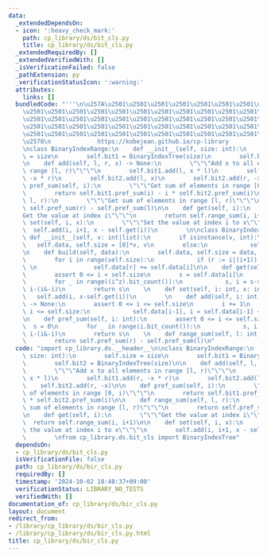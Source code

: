 ```yaml
---
data:
  _extendedDependsOn:
  - icon: ':heavy_check_mark:'
    path: cp_library/ds/bit_cls.py
    title: cp_library/ds/bit_cls.py
  _extendedRequiredBy: []
  _extendedVerifiedWith: []
  _isVerificationFailed: false
  _pathExtension: py
  _verificationStatusIcon: ':warning:'
  attributes:
    links: []
  bundledCode: "'''\n\u257A\u2501\u2501\u2501\u2501\u2501\u2501\u2501\u2501\u2501\u2501\
    \u2501\u2501\u2501\u2501\u2501\u2501\u2501\u2501\u2501\u2501\u2501\u2501\u2501\
    \u2501\u2501\u2501\u2501\u2501\u2501\u2501\u2501\u2501\u2501\u2501\u2501\u2501\
    \u2501\u2501\u2501\u2501\u2501\u2501\u2501\u2501\u2501\u2501\u2501\u2501\u2501\
    \u2501\u2501\u2501\u2501\u2501\u2501\u2501\u2501\u2501\u2501\u2501\u2501\u2501\
    \u2578\n             https://kobejean.github.io/cp-library               \n'''\n\
    \nclass BinaryIndexRange:\n    def __init__(self, size: int):\n        self.size\
    \ = size\n        self.bit1 = BinaryIndexTree(size)\n        self.bit2 = BinaryIndexTree(size)\n\
    \n    def add(self, l, r, x) -> None:\n        \"\"\"Add x to all elements in\
    \ range [l, r)\"\"\"\n        self.bit1.add(l, x * l)\n        self.bit1.add(r,\
    \ -x * r)\n        self.bit2.add(l, x)\n        self.bit2.add(r, -x)\n\n    def\
    \ pref_sum(self, i):\n        \"\"\"Get sum of elements in range [0, i)\"\"\"\n\
    \        return self.bit1.pref_sum(i) - i * self.bit2.pref_sum(i)\n\n    def range_sum(self,\
    \ l, r):\n        \"\"\"Get sum of elements in range [l, r)\"\"\"\n        return\
    \ self.pref_sum(r) - self.pref_sum(l)\n\n    def get(self, i):\n        \"\"\"\
    Get the value at index i\"\"\"\n        return self.range_sum(i, i+1)\n\n    def\
    \ set(self, i, x):\n        \"\"\"Set the value at index i to x\"\"\"\n      \
    \  self.add(i, i+1, x - self.get(i))\n        \n\nclass BinaryIndexTree:\n   \
    \ def __init__(self, v: int|list):\n        if isinstance(v, int):\n         \
    \   self.data, self.size = [0]*v, v\n        else:\n            self.build(v)\n\
    \n    def build(self, data):\n        self.data, self.size = data, len(data)\n\
    \        for i in range(self.size):\n            if (r := i|(i+1)) < self.size:\
    \ \n                self.data[r] += self.data[i]\n\n    def get(self, i: int):\n\
    \        assert 0 <= i < self.size\n        s = self.data[i]\n        z = i&(i+1)\n\
    \        for _ in range((i^z).bit_count()):\n            s, i = s-self.data[i-1],\
    \ i-(i&-i)\n        return s\n    \n    def set(self, i: int, x: int):\n     \
    \   self.add(i, x-self.get(i))\n        \n    def add(self, i: int, x: object)\
    \ -> None:\n        assert 0 <= i <= self.size\n        i += 1\n        while\
    \ i <= self.size:\n            self.data[i-1], i = self.data[i-1] + x, i+(i&-i)\n\
    \n    def pref_sum(self, i: int):\n        assert 0 <= i <= self.size\n      \
    \  s = 0\n        for _ in range(i.bit_count()):\n            s, i = s+self.data[i-1],\
    \ i-(i&-i)\n        return s\n    \n    def range_sum(self, l: int, r: int):\n\
    \        return self.pref_sum(r) - self.pref_sum(l)\n"
  code: "import cp_library.ds.__header__\n\nclass BinaryIndexRange:\n    def __init__(self,\
    \ size: int):\n        self.size = size\n        self.bit1 = BinaryIndexTree(size)\n\
    \        self.bit2 = BinaryIndexTree(size)\n\n    def add(self, l, r, x) -> None:\n\
    \        \"\"\"Add x to all elements in range [l, r)\"\"\"\n        self.bit1.add(l,\
    \ x * l)\n        self.bit1.add(r, -x * r)\n        self.bit2.add(l, x)\n    \
    \    self.bit2.add(r, -x)\n\n    def pref_sum(self, i):\n        \"\"\"Get sum\
    \ of elements in range [0, i)\"\"\"\n        return self.bit1.pref_sum(i) - i\
    \ * self.bit2.pref_sum(i)\n\n    def range_sum(self, l, r):\n        \"\"\"Get\
    \ sum of elements in range [l, r)\"\"\"\n        return self.pref_sum(r) - self.pref_sum(l)\n\
    \n    def get(self, i):\n        \"\"\"Get the value at index i\"\"\"\n      \
    \  return self.range_sum(i, i+1)\n\n    def set(self, i, x):\n        \"\"\"Set\
    \ the value at index i to x\"\"\"\n        self.add(i, i+1, x - self.get(i))\n\
    \        \nfrom cp_library.ds.bit_cls import BinaryIndexTree"
  dependsOn:
  - cp_library/ds/bit_cls.py
  isVerificationFile: false
  path: cp_library/ds/bir_cls.py
  requiredBy: []
  timestamp: '2024-10-02 18:48:37+09:00'
  verificationStatus: LIBRARY_NO_TESTS
  verifiedWith: []
documentation_of: cp_library/ds/bir_cls.py
layout: document
redirect_from:
- /library/cp_library/ds/bir_cls.py
- /library/cp_library/ds/bir_cls.py.html
title: cp_library/ds/bir_cls.py
---
```

